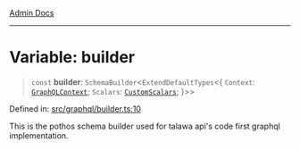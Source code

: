 [Admin Docs](/)

***

# Variable: builder

> `const` **builder**: `SchemaBuilder`\<`ExtendDefaultTypes`\<\{ `Context`: [`GraphQLContext`](../../context/type-aliases/GraphQLContext.md); `Scalars`: [`CustomScalars`](../../scalars/type-aliases/CustomScalars.md); \}\>\>

Defined in: [src/graphql/builder.ts:10](https://github.com/gautam-divyanshu/talawa-api/blob/22f85ff86fcf5f38b53dcdb9fe90ab33ea32d944/src/graphql/builder.ts#L10)

This is the pothos schema builder used for talawa api's code first graphql implementation.
